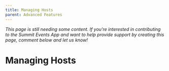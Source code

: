 ```yaml
---
title: Managing Hosts
parent: Advanced Features
---
```



*This page is still needing some content. If you're interested in contributing to the Summit Events App and want to help provide support by creating this page, comment below and let us know!*

# Managing Hosts

